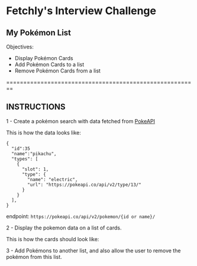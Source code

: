 # Fetchly's Interview Challenge

## My Pokémon List

Objectives:
- Display Pokémon Cards
- Add Pokémon Cards to a list
- Remove Pokémon Cards from a list

========================================================

## INSTRUCTIONS

1 - Create a pokémon search with data fetched from [PokeAPI](https://pokeapi.co/)

This is how the data looks like:

```
{
  "id":35
  "name":"pikachu",
  "types": [
    {
      "slot": 1,
      "type": {
        "name": "electric",
        "url": "https://pokeapi.co/api/v2/type/13/"
      }
    }
  ],
}
```
endpoint: `https://pokeapi.co/api/v2/pokemon/{id or name}/`

2 - Display the pokemon data on a list of cards.

This is how the cards should look like:


3 - Add Pokémons to another list, and also allow the user to remove the pokémon from this list.
